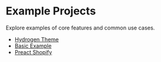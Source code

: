 # Example Projects

Explore examples of core features and common use cases.

- [Hydrogen Theme][hydrogen-theme]
- [Basic Example][basic-example]
- [Preact Shopify][preact-shopify]

[hydrogen-theme]: https://github.com/montalvomiguelo/hydrogen-theme
[basic-example]: https://github.com/barrel/shopify-vite/tree/main/themes/vite-shopify-example
[preact-shopify]: https://github.com/barrel/shopify-vite/tree/main/themes/preact-shopify
